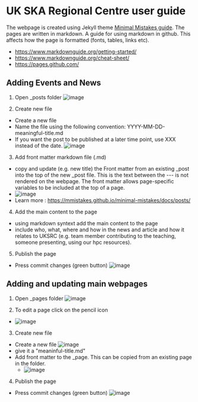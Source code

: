 # UK SKA Regional Centre user guide
The webpage is created using Jekyll theme [Minimal Mistakes guide](https://mmistakes.github.io/minimal-mistakes/docs/quick-start-guide/).
The pages are written in markdown. A guide for using markdown in github. This affects how the page is formatted (fonts, tables, links etc). 
- https://www.markdownguide.org/getting-started/
- https://www.markdownguide.org/cheat-sheet/
- https://pages.github.com/

## Adding Events and News
1. Open _posts folder 
![image](https://github.com/uksrc/uksrc.github.io/assets/60702218/935f9ab1-4e85-45b7-b22a-ce5ac269072e)

2. Create new file 
- Create a new file
- Name the file using the following convention: YYYY-MM-DD-meaningful-title.md
- If you want the post to be published at a later time point, use XXX instead of the date. 
![image](https://github.com/uksrc/uksrc.github.io/assets/60702218/5cbef117-19bb-4e67-80e1-f61fc8831649)


3. Add front matter markdown file (.md)
- copy and update  (e.g. new title) the Front matter from an existing _post into the top of the new _post file. This is the text between the --- is not rendered on the webpage. The front matter allows page-specific variables to be included at the top of a page.
-  ![image](https://github.com/uksrc/uksrc.github.io/assets/60702218/139e5357-80e0-4a77-af14-341d781a4074)
-  Learn more : https://mmistakes.github.io/minimal-mistakes/docs/posts/

4. Add the main content to the page
- using markdown syntext add the main content to the page
- include who, what, where and how in the news and article and how it relates to UKSRC (e.g. team member contributing to the teaching, someone presenting, using our hpc resources).

5.  Publish the page
 -  Press commit changes (green button)
   ![image](https://github.com/uksrc/uksrc.github.io/assets/60702218/4eb87556-a9bc-4f33-926b-a0c4e52c28a3)
  
## Adding and updating main webpages 
1. Open _pages folder
![image](https://github.com/uksrc/uksrc.github.io/assets/60702218/76b5cbf4-89b7-417e-9d6f-0fbd801453b4)

2. To edit a page click on the pencil icon
-  ![image](https://github.com/uksrc/uksrc.github.io/assets/60702218/75b33eb1-88cc-4b2c-ade5-4d3f2f333ef1)
 
3. Create new file 
- Create a new file
![image](https://github.com/uksrc/uksrc.github.io/assets/60702218/b4b37b70-ce43-4dfd-bd21-13cd998f37c4)
- give it a "meaninful-title.md"
- Add front matter to the _page. This can be copied from an existing page in the folder.
    - ![image](https://github.com/uksrc/uksrc.github.io/assets/60702218/17f10449-ecd0-4219-a7e5-c25d71b67b6c)

4.  Publish the page
 -  Press commit changes (green button)
   ![image](https://github.com/uksrc/uksrc.github.io/assets/60702218/4eb87556-a9bc-4f33-926b-a0c4e52c28a3)
